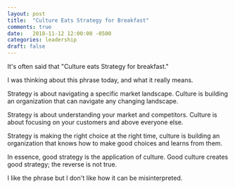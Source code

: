 ```yaml
---
layout: post
title:  "Culture Eats Strategy for Breakfast"
comments: true
date:   2018-11-12 12:00:00 -0500
categories: leadership 
draft: false
---
```



It's often said that "Culture eats Strategy for breakfast." 

I was thinking about this phrase today, and what it really means. 

Strategy is about navigating a specific market landscape. Culture is building an organization that can navigate any changing landscape. 

Strategy is about understanding your market and  competitors. Culture is about focusing on your customers and above everyone else. 

Strategy is making the right choice at the right time, culture is building an organization that knows how to make good choices and learns from them. 

In essence, good strategy is the application of culture. Good culture creates good strategy; the reverse is not true.

I like the phrase but I don't like how it can be misinterpreted. 